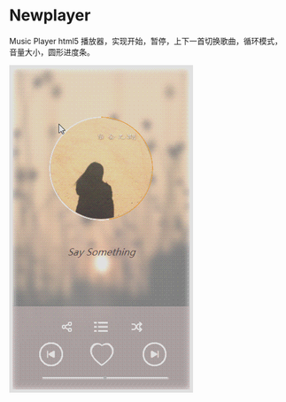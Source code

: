 # Newplayer
Music Player
html5 播放器，实现开始，暂停，上下一首切换歌曲，循环模式，音量大小，圆形进度条。

![image](http://github.com/hc3001/Nemplayer/raw/master/demo.gif)
